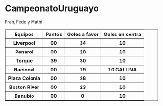 # CampeonatoUruguayo

<!doctype html>
<html>
    <head>
    <title>Campeonato Uruguayo </title>
    </head>
    <body>
    <caption>Fran, Fede y Mathi</caption>
    <table border ="1">
        <thead>
            <tr>
                <th>Equipos</th>
                <th>Puntos </th>
                <th>Goles a favor</th>
                <th>Goles en contra</th>
            </tr>
        </thead>
        <tbody>
            <tr>
                <th>Liverpool</th>
                <th>00</th>
                <th>34</th>
                <th>10</th>
            </tr>
                        <tr>
                <th>Penarol</th>
                <th>00</th>
                <th>20</th>
                <th>10</th>
            </tr>
                        <tr>
                <th>Torque</th>
                <th>39</th>
                <th>30</th>
                <th>10</th>
            </tr>
                        <tr>
                <th>Nacional</th>
                <th>00</th>
                <th>19</th>
                <th>10 GALLINA</th>  
            </tr>
                        <tr>
                <th>Plaza Colonia</th>
                <th>00</th>
                <th>28</th>
                <th>10</th>   
            </tr>
                        <tr>
                <th>Boston River</th>
                <th>00</th>
                <th>23</th>
                <th>10</th>
            </tr>
                          <tr>
                <th>Danubio</th>
                <th>00</th>
                <th>0</th>
                <th>10</th>  
            </tr>
        </tbody>
    </table>   
    </body>
</html>
